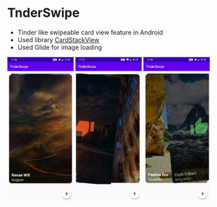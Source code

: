 # TnderSwipe
- Tinder like swipeable card view feature in Android
- Used library [CardStackView](https://github.com/yuyakaido/CardStackView) 
- Used Glide for image loading



<img src="assets/tinderswipe_3.jpeg" width="30%"/>      <img src="assets/tinderswipe_2.jpeg" width="30%"/>     <img src="assets/tinderswipe_1.jpeg" width="30%"/>
